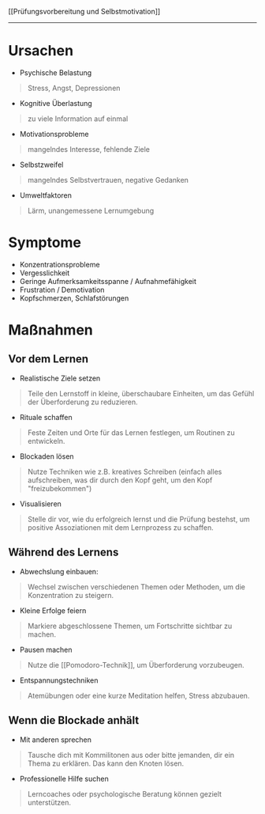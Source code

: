 [[Prüfungsvorbereitung und Selbstmotivation]]

---

# Ursachen
- Psychische Belastung
>Stress, Angst, Depressionen
- Kognitive Überlastung
>zu viele Information auf einmal
- Motivationsprobleme
>mangelndes Interesse, fehlende Ziele
- Selbstzweifel
>mangelndes Selbstvertrauen, negative Gedanken
- Umweltfaktoren
>Lärm, unangemessene Lernumgebung

# Symptome
- Konzentrationsprobleme
- Vergesslichkeit
- Geringe Aufmerksamkeitsspanne / Aufnahmefähigkeit
- Frustration / Demotivation
- Kopfschmerzen, Schlafstörungen

# Maßnahmen
## Vor dem Lernen
- Realistische Ziele setzen
>Teile den Lernstoff in kleine, überschaubare Einheiten, um das Gefühl der Überforderung zu reduzieren.
- Rituale schaffen
>Feste Zeiten und Orte für das Lernen festlegen, um Routinen zu entwickeln.
- Blockaden lösen
>Nutze Techniken wie z.B. kreatives Schreiben (einfach alles aufschreiben, was dir durch den Kopf geht, um den Kopf "freizubekommen")
- Visualisieren
>Stelle dir vor, wie du erfolgreich lernst und die Prüfung bestehst, um positive Assoziationen mit dem Lernprozess zu schaffen.

## Während des Lernens
- Abwechslung einbauen:
>Wechsel zwischen verschiedenen Themen oder Methoden,
>um die Konzentration zu steigern.
- Kleine Erfolge feiern
>Markiere abgeschlossene Themen, um Fortschritte sichtbar zu machen.
- Pausen machen
>Nutze die [[Pomodoro-Technik]], um Überforderung vorzubeugen.
- Entspannungstechniken
>Atemübungen oder eine kurze Meditation helfen, Stress abzubauen.

## Wenn die Blockade anhält
- Mit anderen sprechen
>Tausche dich mit Kommilitonen aus oder bitte jemanden, dir ein Thema zu erklären. Das kann den Knoten lösen.
- Professionelle Hilfe suchen
>Lerncoaches oder psychologische Beratung können gezielt unterstützen.
